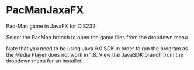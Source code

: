 # PacManJaxaFX
Pac-Man game in JavaFX for CIS232 

Select the PacMan branch to open the game files from the dropdown menu

Note that you need to be using Java 9.0 SDK in order to run the program as the Media Player does not work in 1.8. View the JavaSDK branch from the dropdown menu for an installer. 
